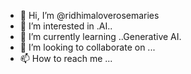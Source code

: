 - 👋 Hi, I’m @ridhimaloverosemaries
- 👀 I’m interested in .AI..
- 🌱 I’m currently learning ..Generative AI.
- 💞️ I’m looking to collaborate on ...
- 📫 How to reach me ...

<!---
ridhimaloverosemaries/ridhimaloverosemaries is a ✨ special ✨ repository because its `README.md` (this file) appears on your GitHub profile.
You can click the Preview link to take a look at your changes.
--->
